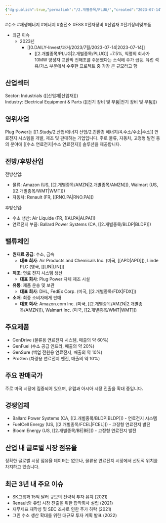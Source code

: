 ```yaml
---
{"dg-publish":true,"permalink":"/2.개별종목/PLUG/","created":"2023-07-14T10:40:46.978+09:00","updated":"2025-07-29T21:37:05.068+09:00"}
---
```


#수소  #재생에너지 #에너지 #충전소 #ESS #전자장비 #산업재 #전기장비및부품



- 최근 이슈
	- 2023년
		- [[0.DAILY-Invest/과거/2023/7월/2023-07-14\|2023-07-14]]
			- [[2.개별종목/PLUG\|2.개별종목/PLUG]] +7.5%, 익명의 회사가 10MW 양성자 교환막 전해조를 주문했다는 소식에 주가 급등. 유럽 석유/가스 부문에서 수주한 프로젝트 중 가장 큰 규모라고 함


## 산업섹터

Sector: Industrials ([[산업재\|산업재]])  
Industry: Electrical Equipment & Parts ([[전기 장비 및 부품\|전기 장비 및 부품]])

## 영위사업

Plug Power는 [[1.Study/2.산업/에너지 산업/2.친환경 에너지/4.수소/수소\|수소]] 연료전지 시스템을 개발, 제조 및 판매하는 기업입니다. 주로 물류, 자동차, 고정형 발전 등의 분야에 [[수소 연료전지\|수소 연료전지]] 솔루션을 제공합니다.

## 전방/후방산업

전방산업:

- 물류: Amazon (US, [[2.개별종목/AMZN\|2.개별종목/AMZN]]), Walmart (US, [[2.개별종목/WMT\|WMT]])
- 자동차: Renault (FR, [[RNO.PA\|RNO.PA]])

후방산업:

- 수소 생산: Air Liquide (FR, [[AI.PA\|AI.PA]])
- 연료전지 부품: Ballard Power Systems (CA, [[2.개별종목/BLDP\|BLDP]])

## 밸류체인

- **원재료 공급**: 수소, 금속
    - **대표 회사**: Air Products and Chemicals Inc. (미국, [[APD\|APD]]), Linde PLC (영국, [[LIN\|LIN]])
- **제조**: 연료 전지 시스템 생산
    - **대표 회사**: Plug Power 자체 제조 시설
- **유통**: 제품 운송 및 보관
    - **대표 회사**: DHL, FedEx Corp. (미국, [[2.개별종목/FDX\|FDX]])
- **소매**: 최종 소비자에게 판매
    - **대표 회사**: Amazon.com Inc. (미국, [[2.개별종목/AMZN\|2.개별종목/AMZN]]), Walmart Inc. (미국, [[2.개별종목/WMT\|WMT]])

## 주요제품

- GenDrive (물류용 연료전지 시스템, 매출의 약 60%)
- GenFuel (수소 공급 인프라, 매출의 약 20%)
- GenSure (백업 전원용 연료전지, 매출의 약 10%)
- ProGen (차량용 연료전지 엔진, 매출의 약 10%)

## 주요 판매국가

주로 미국 시장에 집중되어 있으며, 유럽과 아시아 시장 진출을 확대 중입니다.

## 경쟁업체

- Ballard Power Systems (CA, [[2.개별종목/BLDP\|BLDP]]) - 연료전지 시스템
- FuelCell Energy (US, [[2.개별종목/FCEL\|FCEL]]) - 고정형 연료전지 발전
- Bloom Energy (US, [[2.개별종목/BE\|BE]]) - 고정형 연료전지 발전

## 산업 내 글로벌 시장 점유율

정확한 글로벌 시장 점유율 데이터는 없으나, 물류용 연료전지 시장에서 선도적 위치를 차지하고 있습니다.

## 최근 3년 내 주요 이슈

- SK그룹과 15억 달러 규모의 전략적 투자 유치 (2021)
- Renault와 유럽 시장 진출을 위한 합작회사 설립 (2021)
- 재무제표 재작성 및 SEC 조사로 인한 주가 하락 (2021)
- 그린 수소 생산 확대를 위한 대규모 투자 계획 발표 (2022)